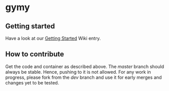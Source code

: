 # gymy

## Getting started
Have a look at our [Getting Started](https://git.rwth-aachen.de/trainerai/trainerai-core/-/wikis/Geting-Started) Wiki entry.

## How to contribute
Get the code and container as described above.
The <em>master</em> branch should always be stable. Hence, pushing to it is not allowed.
For any work in progress, please fork from the <em>dev</em> branch and use it for early merges and changes yet to be tested.
